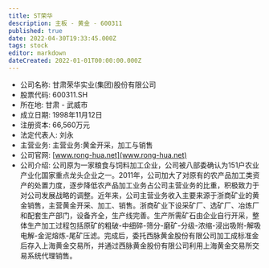 ```yaml
---
title: ST荣华
description: 主板 - 黄金 - 600311
published: true
date: 2022-04-30T19:33:45.000Z
tags: stock
editor: markdown
dateCreated: 2022-01-01T00:00:00.000Z
---
```


- 公司名称: 甘肃荣华实业(集团)股份有限公司
- 股票代码: 600311.SH
- 所在地: 甘肃 - 武威市
- 成立日期: 1998年11月12日
- 注册资本: 66,560万元
- 法定代表人: 刘永
- 主营业务: 主营业务:黄金开采，加工与销售
- 公司官网: [www.rong-hua.net](www.rong-hua.net)
- 公司介绍: 公司原为一家粮食与饲料加工企业，公司被八部委确认为151户农业产业化国家重点龙头企业之一。2011年，公司加大了对原有的农产品加工类资产的处置力度，逐步降低农产品加工业务占公司主营业务的比重，积极致力于对公司发展战略的调整。近年来，公司主营业务收入主要来源于浙商矿业的黄金销售，主营黄金开采、加工、销售。浙商矿业下设采矿厂、选矿厂、冶炼厂和配套生产部门，设备齐全，生产线完善。生产所需矿石由企业自行开采，整体生产加工过程包括原矿的粗破-中细碎-筛分-磨矿-分级-浓缩-浸出吸附-解吸电解-金泥熔炼-尾矿压滤。完成后，委托西脉黄金股份有限公司加工成标准金后存入上海黄金交易所，并通过西脉黄金股份有限公司利用上海黄金交易所交易系统代理销售。


